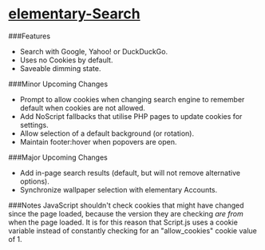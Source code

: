 [elementary-Search](http://labs.eustasy.org/esearch/)
================

###Features
- Search with Google, Yahoo! or DuckDuckGo.
- Uses no Cookies by default.
- Saveable dimming state.

###Minor Upcoming Changes
- Prompt to allow cookies when changing search engine to remember default when cookies are not allowed.
- Add NoScript fallbacks that utilise PHP pages to update cookies for settings.
- Allow selection of a default background (or rotation).
- Maintain footer:hover when popovers are open.

###Major Upcoming Changes
- Add in-page search results (default, but will not remove alternative options).
- Synchronize wallpaper selection with elementary Accounts.

###Notes
JavaScript shouldn't check cookies that might have changed since the page loaded, because the version they are checking _are from_ when the page loaded. It is for this reason that Script.js uses a cookie variable instead of constantly checking for an "allow_cookies" cookie value of 1.

